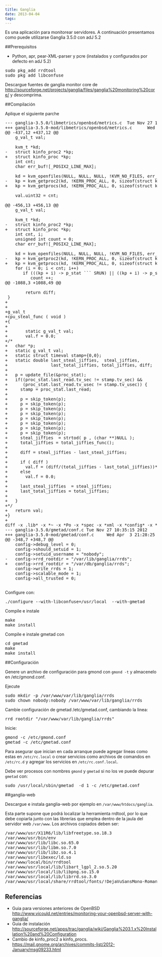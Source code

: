 ```yaml
---
title: Ganglia
date: 2013-04-04
tags:
---
```

Es una aplicación para monitorear servidores.   A continuación presentamos como puede utilizarse Ganglia 3.5.0 con adJ 5.2


##Prerequisitos

* Python, apr, pear-XML-parser y pcre (instalados y configurados por defecto en adJ 5.2)
<pre>
sudo pkg_add rrdtool
sudo pkg_add libconfuse
</pre>

Descargue fuentes de ganglia monitor core de http://sourceforge.net/projects/ganglia/files/ganglia%20monitoring%20core/
y descomprima.


##Compilación

Aplique el siguiente parche


<pre>
--- ganglia-3.5.0/libmetrics/openbsd/metrics.c  Tue Nov 27 10:35:15 2012
+++ ganglia-3.5.0-mod/libmetrics/openbsd/metrics.c      Wed Apr  3 21:11:40 2013
@@ -437,12 +437,12 @@
    g_val_t val;
 
    kvm_t *kd;
-   struct kinfo_proc2 *kp;
+   struct kinfo_proc *kp;
    int cnt;
    char err_buf![_POSIX2_LINE_MAX];
 
    kd = kvm_openfiles(NULL, NULL, NULL, !KVM_NO_FILES, err_buf);
-   kp = kvm_getproc2(kd, !KERN_PROC_ALL, 0, sizeof(struct kinfo_proc2), &cnt);
+   kp = kvm_getprocs(kd, !KERN_PROC_ALL, 0, sizeof(struct kinfo_proc), &cnt);
 
    val.uint32 = cnt;
    
@@ -456,13 +456,13 @@
    g_val_t val;
 
    kvm_t *kd;
-   struct kinfo_proc2 *kp;
+   struct kinfo_proc *kp;
    int cnt, i;
    unsigned int count = 0;
    char err_buf![_POSIX2_LINE_MAX];
 
    kd = kvm_openfiles(NULL, NULL, NULL, !KVM_NO_FILES, err_buf);
-   kp = kvm_getproc2(kd, !KERN_PROC_ALL, 0, sizeof(struct kinfo_proc2), &cnt);
+   kp = kvm_getprocs(kd, !KERN_PROC_ALL, 0, sizeof(struct kinfo_proc), &cnt);
    for (i = 0; i < cnt; i++)
       if (((kp + i) -> p_stat ``` SRUN) || ((kp + i) -> p_stat ``` SONPROC))
          count ++;
@@ -1088,3 +1088,49 @@
 
        return diff;
 }
+
+
+g_val_t
+cpu_steal_func ( void )
+{
+       
+       static g_val_t val;
+       val.f = 0.0;
+/*
+   char *p;
+   static g_val_t val;
+   static struct timeval stamp={0,0};
+   static double last_steal_jiffies,  steal_jiffies,
+                 last_total_jiffies, total_jiffies, diff;
+
+   p = update_file(&proc_stat);
+   if((proc_stat.last_read.tv_sec != stamp.tv_sec) &&
+      (proc_stat.last_read.tv_usec != stamp.tv_usec)) {
+     stamp = proc_stat.last_read;
+
+     p = skip_token(p);
+     p = skip_token(p);
+     p = skip_token(p);
+     p = skip_token(p);
+     p = skip_token(p);
+     p = skip_token(p);
+     p = skip_token(p);
+     p = skip_token(p);
+     steal_jiffies  = strtod( p , (char **)NULL );
+     total_jiffies = total_jiffies_func();
+
+     diff = steal_jiffies - last_steal_jiffies;
+
+     if ( diff )
+       val.f = (diff/(total_jiffies - last_total_jiffies))*100;
+     else
+       val.f = 0.0;
+
+     last_steal_jiffies  = steal_jiffies;
+     last_total_jiffies = total_jiffies;
+
+   }
+*/
+   return val;
+}
+
diff -x .lib* -x *~ -x *Po -x *spec -x *xml -x *config* -x *.cache -x *.o -x Makefile -ruN ganglia-3.5.0/gmetad/conf.c ganglia-3.5.0-mod/gmetad/conf.c
--- ganglia-3.5.0/gmetad/conf.c Tue Nov 27 10:35:15 2012
+++ ganglia-3.5.0-mod/gmetad/conf.c     Wed Apr  3 21:28:25 2013
@@ -348,7 +348,7 @@
    config->debug_level = 0;
    config->should_setuid = 1;
    config->setuid_username = "nobody";
-   config->rrd_rootdir = "/var/lib/ganglia/rrds";
+   config->rrd_rootdir = "/var/db/ganglia/rrds";
    config->write_rrds = 1;
    config->scalable_mode = 1;
    config->all_trusted = 0;

</pre>

Configure con:
<pre>
./configure --with-libconfuse=/usr/local  --with-gmetad
</pre>

Compile e instale
<pre>
make
make install
</pre>

Compile e instale gmetad con
<pre>
cd gmetad
make
make install
</pre>

##Configuración

Genere un archivo de configuración para gmond con ```gmond -t``` y almacenelo en /etc/gmond.conf.

Ejecute
<pre>
sudo mkdir -p /var/www/var/lib/ganglia/rrds
sudo chown nobody:nobody /var/www/var/lib/ganglia/rrds
</pre>

Cambie configuración de gmetad /etc/gmetad.conf, cambiando la linea:
<pre>
rrd_rootdir "/var/www/var/lib/ganglia/rrds"
</pre>

Inicie:
<pre>
gmond -c /etc/gmond.conf
gmetad -c /etc/gmetad.conf
</pre>

Para asegurar que inician en cada arranque puede agregar lineas como estas en ```/etc/rc.local``` o crear servicios como archivos de comandos en ```/etc/rc.d``` y agregar los servicios en ```/etc/rc.conf.local```.

Debe ver procesos con nombres ```gmond``` y ```gmetad``` si no los ve puede depurar ```gmetad``` con:
<pre>
sudo /usr/local/sbin/gmetad  -d 1 -c /etc/gmetad.conf
</pre>

##ganglia-web

Descargue e instala ganglia-web por ejemplo en ```/var/www/htdocs/ganglia```.

Esta parte supone que podrá localizar la herramienta rrdtool, por lo que debe copiarla junto con las librerías que emplea dentro de la jaula del servidor web ```/var/www```.    Los archivos copiados deben ser: 

<pre>
/var/www/usr/X11R6/lib/libfreetype.so.18.3
/var/www/usr/bin/env
/var/www/usr/lib/libc.so.65.0
/var/www/usr/lib/libm.so.7.0
/var/www/usr/lib/libz.so.4.1
/var/www/usr/libexec/ld.so
/var/www/local/bin/rrdtool
/var/www/usr/local/lib/libart_lgpl_2.so.5.20
/var/www/usr/local/lib/libpng.so.15.0
/var/www/usr/local/lib/librrd.so.3.0
/var/www/usr/local/share/rrdtool/fonts/!DejaVuSansMono-Roman.ttf
</pre>

## Referencias
* Guia para versiones anteriores de OpenBSD http://www.vicould.net/entries/monitoring-your-openbsd-server-with-ganglia/
* Guia de instalación http://sourceforge.net/apps/trac/ganglia/wiki/Ganglia%203.1.x%20Installation%20and%20Configuration
* Cambio de kinfo_proc2 a kinfo_procs. https://mail.gnome.org/archives/commits-list/2012-January/msg09233.html
